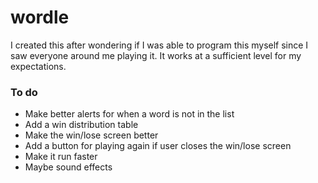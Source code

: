 # wordle
I created this after wondering if I was able to program this myself since I saw everyone around me playing it. It works at a sufficient level for my expectations.

### To do
* Make better alerts for when a word is not in the list
* Add a win distribution table
* Make the win/lose screen better
* Add a button for playing again if user closes the win/lose screen
* Make it run faster
* Maybe sound effects
